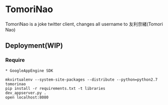 # TomoriNao
TomoriNao is a joke twitter client, changes all username to 友利奈緒(Tomori Nao)

## Deployment(WIP)

### Require
    * GoogleAppEngine SDK

```
mkvirtualenv --system-site-packages --distribute --python=python2.7 tomorinao
pip install -r requirements.txt -t libraries
dev_appserver.py .
open localhost:8080
```
